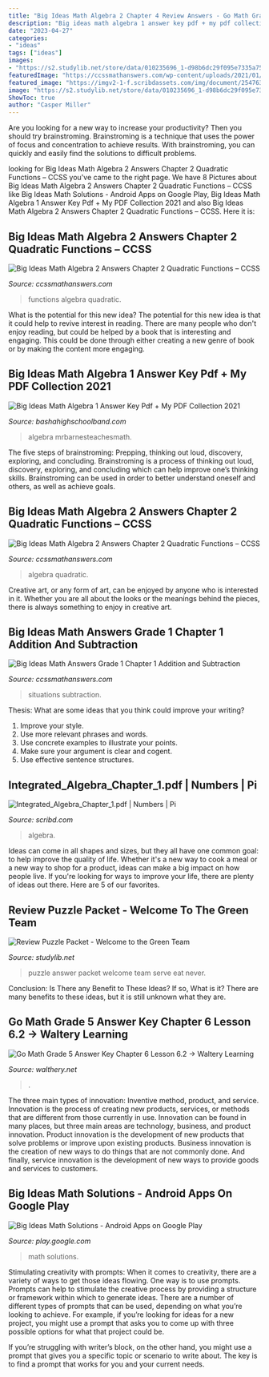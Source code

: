 ```yaml
---
title: "Big Ideas Math Algebra 2 Chapter 4 Review Answers - Go Math Grade 5 Answer Key Chapter 6 Lesson 6.2 → Waltery Learning"
description: "Big ideas math algebra 1 answer key pdf + my pdf collection 2021"
date: "2023-04-27"
categories:
- "ideas"
tags: ["ideas"]
images:
- "https://s2.studylib.net/store/data/010235696_1-d98b6dc29f095e7335a7523f655ad596.png"
featuredImage: "https://ccssmathanswers.com/wp-content/uploads/2021/01/Big-Ideas-Math-Answers-1st-Grade-1-Chapter-1-Addition-and-Subtraction-Situations-1-281x300.png"
featured_image: "https://imgv2-1-f.scribdassets.com/img/document/254763422/original/fde0d2ab01/1584732393?v=1"
image: "https://s2.studylib.net/store/data/010235696_1-d98b6dc29f095e7335a7523f655ad596.png"
ShowToc: true
author: "Casper Miller"
---
```



Are you looking for a new way to increase your productivity? Then you should try brainstroming. Brainstroming is a technique that uses the power of focus and concentration to achieve results. With brainstroming, you can quickly and easily find the solutions to difficult problems.

	

		
looking for Big Ideas Math Algebra 2 Answers Chapter 2 Quadratic Functions – CCSS you've came to the right page. We have 8 Pictures about Big Ideas Math Algebra 2 Answers Chapter 2 Quadratic Functions – CCSS like Big Ideas Math Solutions - Android Apps on Google Play, Big Ideas Math Algebra 1 Answer Key Pdf + My PDF Collection 2021 and also Big Ideas Math Algebra 2 Answers Chapter 2 Quadratic Functions – CCSS. Here it is:
		
    
## Big Ideas Math Algebra 2 Answers Chapter 2 Quadratic Functions – CCSS

<img loading=lazy src="https://ccssmathanswers.com/wp-content/uploads/2021/02/Big-Ideas-Math-Algebra-2-Answers-Chapter-2-Quadratic-Functions-2.2-Question-3-300x237.png" onerror="this.onerror=null;this.src='https://tse1.mm.bing.net/th?id=OIP._fnUbZ2l5X76d7EaX4q3CAAAAA&amp;pid=15.1';" alt="Big Ideas Math Algebra 2 Answers Chapter 2 Quadratic Functions – CCSS">

_Source: ccssmathanswers.com_

>functions algebra quadratic. 

	

What is the potential for this new idea?
The potential for this new idea is that it could help to revive interest in reading. There are many people who don't enjoy reading, but could be helped by a book that is interesting and engaging. This could be done through either creating a new genre of book or by making the content more engaging.

    
## Big Ideas Math Algebra 1 Answer Key Pdf + My PDF Collection 2021

<img loading=lazy src="http://mrbarnesteachesmath.weebly.com/uploads/3/8/3/6/38367127/4.2_bigideas_practicea.jpeg" onerror="this.onerror=null;this.src='https://tse3.mm.bing.net/th?id=OIP.1BKsiAIVruymVTFFb2ibKgHaJl&amp;pid=15.1';" alt="Big Ideas Math Algebra 1 Answer Key Pdf + My PDF Collection 2021">

_Source: bashahighschoolband.com_

>algebra mrbarnesteachesmath. 

	

The five steps of brainstroming: Prepping, thinking out loud, discovery, exploring, and concluding.
Brainstroming is a process of thinking out loud, discovery, exploring, and concluding which can help improve one’s thinking skills. Brainstroming can be used in order to better understand oneself and others, as well as achieve goals.

    
## Big Ideas Math Algebra 2 Answers Chapter 2 Quadratic Functions – CCSS

<img loading=lazy src="https://ccssmathanswers.com/wp-content/uploads/2021/02/Big-Ideas-Math-Algebra-2-Answers-Chapter-2-Quadratic-Functions-2.1-Question-51-300x240.png" onerror="this.onerror=null;this.src='https://tse1.mm.bing.net/th?id=OIP.OUZZmX-3iZUVzcPfmdb3LAAAAA&amp;pid=15.1';" alt="Big Ideas Math Algebra 2 Answers Chapter 2 Quadratic Functions – CCSS">

_Source: ccssmathanswers.com_

>algebra quadratic. 

	

Creative art, or any form of art, can be enjoyed by anyone who is interested in it. Whether you are all about the looks or the meanings behind the pieces, there is always something to enjoy in creative art.

    
## Big Ideas Math Answers Grade 1 Chapter 1 Addition And Subtraction

<img loading=lazy src="https://ccssmathanswers.com/wp-content/uploads/2021/01/Big-Ideas-Math-Answers-1st-Grade-1-Chapter-1-Addition-and-Subtraction-Situations-1-281x300.png" onerror="this.onerror=null;this.src='https://tse3.mm.bing.net/th?id=OIP.nHEEU8_vty6qOmYKd87a4gAAAA&amp;pid=15.1';" alt="Big Ideas Math Answers Grade 1 Chapter 1 Addition and Subtraction">

_Source: ccssmathanswers.com_

>situations subtraction. 

	

Thesis: What are some ideas that you think could improve your writing?
1. Improve your style.
2. Use more relevant phrases and words.
3. Use concrete examples to illustrate your points.
4. Make sure your argument is clear and cogent.
5. Use effective sentence structures.

    
## Integrated_Algebra_Chapter_1.pdf | Numbers | Pi

<img loading=lazy src="https://imgv2-1-f.scribdassets.com/img/document/254763422/original/fde0d2ab01/1584732393?v=1" onerror="this.onerror=null;this.src='https://tse4.mm.bing.net/th?id=OIP.tx1qzYLzQ-jU4sXh0B7HgAHaJ4&amp;pid=15.1';" alt="Integrated_Algebra_Chapter_1.pdf | Numbers | Pi">

_Source: scribd.com_

>algebra. 

	

Ideas can come in all shapes and sizes, but they all have one common goal: to help improve the quality of life. Whether it's a new way to cook a meal or a new way to shop for a product, ideas can make a big impact on how people live. If you're looking for ways to improve your life, there are plenty of ideas out there. Here are 5 of our favorites.

    
## Review Puzzle Packet - Welcome To The Green Team

<img loading=lazy src="https://s2.studylib.net/store/data/010235696_1-d98b6dc29f095e7335a7523f655ad596.png" onerror="this.onerror=null;this.src='https://tse3.mm.bing.net/th?id=OIP.TmYFYLu1HZq4ZDcW1By9GAHaJl&amp;pid=15.1';" alt="Review Puzzle Packet - Welcome to the Green Team">

_Source: studylib.net_

>puzzle answer packet welcome team serve eat never. 

	

Conclusion: Is There any Benefit to These Ideas? If so, What is it?
There are many benefits to these ideas, but it is still unknown what they are.

    
## Go Math Grade 5 Answer Key Chapter 6 Lesson 6.2 → Waltery Learning

<img loading=lazy src="https://i.ytimg.com/vi/9-soX5X6BD0/maxresdefault.jpg" onerror="this.onerror=null;this.src='https://tse2.mm.bing.net/th?id=OIP.syko0TC5YaUklvCFpyICCgHaEK&amp;pid=15.1';" alt="Go Math Grade 5 Answer Key Chapter 6 Lesson 6.2 → Waltery Learning">

_Source: walthery.net_

>. 

	

The three main types of innovation: Inventive method, product, and service.
Innovation is the process of creating new products, services, or methods that are different from those currently in use. Innovation can be found in many places, but three main areas are technology, business, and product innovation. 
Product innovation is the development of new products that solve problems or improve upon existing products. Business innovation is the creation of new ways to do things that are not commonly done. And finally, service innovation is the development of new ways to provide goods and services to customers.

    
## Big Ideas Math Solutions - Android Apps On Google Play

<img loading=lazy src="https://lh3.googleusercontent.com/YoUb6U9yDc9M8PE8h96IWaJKWTuKabYGawokiq6D2lB0_Zlp2DeleNNZQ71RNUEed2M=h900" onerror="this.onerror=null;this.src='https://tse2.mm.bing.net/th?id=OIP.L-tKU1Vm7ZEqlQykxC4jFwHaNL&amp;pid=15.1';" alt="Big Ideas Math Solutions - Android Apps on Google Play">

_Source: play.google.com_

>math solutions. 

	

Stimulating creativity with prompts:
When it comes to creativity, there are a variety of ways to get those ideas flowing. One way is to use prompts. Prompts can help to stimulate the creative process by providing a structure or framework within which to generate ideas.
There are a number of different types of prompts that can be used, depending on what you’re looking to achieve. For example, if you’re looking for ideas for a new project, you might use a prompt that asks you to come up with three possible options for what that project could be.

If you’re struggling with writer’s block, on the other hand, you might use a prompt that gives you a specific topic or scenario to write about. The key is to find a prompt that works for you and your current needs.

